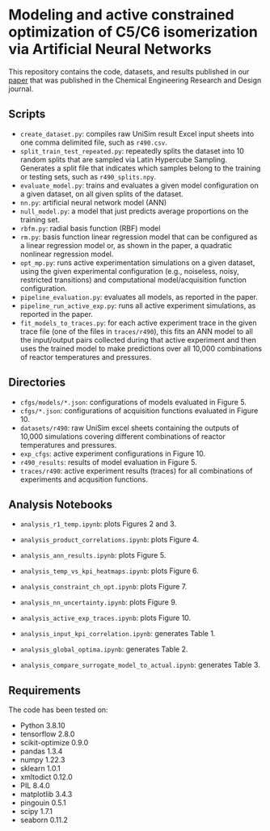 # Modeling and active constrained optimization of C5/C6 isomerization via Artificial Neural Networks

This repository contains the code, datasets, and results published in our [paper](https://www.sciencedirect.com/science/article/pii/S0263876222001770) that was published in the Chemical Engineering Research and Design journal.

## Scripts

- `create_dataset.py`: compiles raw UniSim result Excel input sheets into one comma delimited file, such as `r490.csv`.
- `split_train_test_repeated.py`: repeatedly splits the dataset into 10 random splits that are sampled via Latin Hypercube Sampling. Generates a split file that indicates which samples belong to the training or testing sets, such as `r490_splits.npy`.
- `evaluate_model.py`: trains and evaluates a given model configuration on a given dataset, on all given splits of the dataset.
- `nn.py`: artificial neural network model (ANN)
- `null_model.py`: a model that just predicts average proportions on the training set.
- `rbfm.py`: radial basis function (RBF) model
- `rm.py`: basis function linear regression model that can be configured as a linear regression model or, as shown in the paper, a quadratic nonlinear regression model.
- `opt_mp.py`: runs active experimentation simulations on a given dataset, using the given experimental configuration (e.g., noiseless, noisy, restricted transitions) and computational model/acquisition function configuration. 
- `pipeline_evaluation.py`: evaluates all models, as reported in the paper.
- `pipeline_run_active_exp.py`: runs all active experiment simulations, as reported in the paper.
- `fit_models_to_traces.py`: for each active experiment trace in the given trace file (one of the files in `traces/r490`), this fits an ANN model to all the input/output pairs collected during that active experiment and then uses the trained model to make predictions over all 10,000 combinations of reactor temperatures and pressures.

## Directories

- `cfgs/models/*.json`: configurations of models evaluated in Figure 5.
- `cfgs/*.json`: configurations of acquisition functions evaluated in Figure 10.
- `datasets/r490`: raw UniSim excel sheets containing the outputs of 10,000 simulations covering different combinations of reactor temperatures and pressures.
- `exp_cfgs`: active experiment configurations in Figure 10.
- `r490_results`: results of model evaluation in Figure 5.
- `traces/r490`: active experiment results (traces) for all combinations of experiments and acqusition functions.

## Analysis Notebooks

- `analysis_r1_temp.ipynb`: plots Figures 2 and 3.
- `analysis_product_correlations.ipynb`: plots Figure 4.
- `analysis_ann_results.ipynb`: plots Figure 5.
- `analysis_temp_vs_kpi_heatmaps.ipynb`: plots Figure 6.
- `analysis_constraint_ch_opt.ipynb`: plots Figure 7.
- `analysis_nn_uncertainty.ipynb`: plots Figure 9.
- `analysis_active_exp_traces.ipynb`: plots Figure 10.

- `analysis_input_kpi_correlation.ipynb`: generates Table 1.
- `analysis_global_optima.ipynb`: generates Table 2.
- `analysis_compare_surrogate_model_to_actual.ipynb`: generates Table 3.

## Requirements
The code has been tested on:
- Python 3.8.10
- tensorflow 2.8.0
- scikit-optimize 0.9.0
- pandas 1.3.4
- numpy 1.22.3
- sklearn 1.0.1
- xmltodict 0.12.0
- PIL 8.4.0
- matplotlib 3.4.3
- pingouin 0.5.1
- scipy 1.7.1
- seaborn 0.11.2
